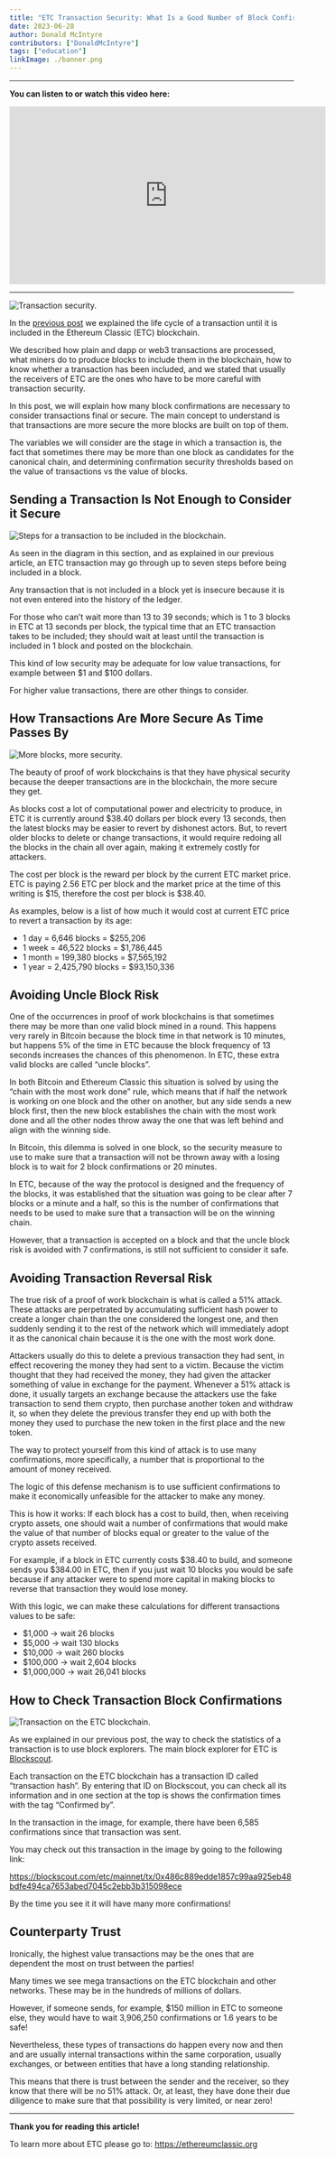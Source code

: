 ```yaml
---
title: "ETC Transaction Security: What Is a Good Number of Block Confirmations?"
date: 2023-06-28
author: Donald McIntyre
contributors: ["DonaldMcIntyre"]
tags: ["education"]
linkImage: ./banner.png
---
```


---
**You can listen to or watch this video here:**

<iframe width="560" height="315" src="https://www.youtube.com/embed/GdZhTavyLCQ" title="YouTube video player" frameborder="0" allow="accelerometer; autoplay; clipboard-write; encrypted-media; gyroscope; picture-in-picture; web-share" allowfullscreen></iframe>

---

![Transaction security.](./banner.png)

In the [previous post](https://ethereumclassic.org/blog/2023-06-27-the-life-cycle-of-an-etc-transaction) we explained the life cycle of a transaction until it is included in the Ethereum Classic (ETC) blockchain.

We described how plain and dapp or web3 transactions are processed, what miners do to produce blocks to include them in the blockchain, how to know whether a transaction has been included, and we stated that usually the receivers of ETC are the ones who have to be more careful with transaction security.

In this post, we will explain how many block confirmations are necessary to consider transactions final or secure. The main concept to understand is that transactions are more secure the more blocks are built on top of them.

The variables we will consider are the stage in which a transaction is, the fact that sometimes there may be more than one block as candidates for the canonical chain, and determining confirmation security thresholds based on the value of transactions vs the value of blocks.

## Sending a Transaction Is Not Enough to Consider it Secure

![Steps for a transaction to be included in the blockchain.](./2.png)

As seen in the diagram in this section, and as explained in our previous article, an ETC transaction may go through up to seven steps before being included in a block.

Any transaction that is not included in a block yet is insecure because it is not even entered into the history of the ledger. 

For those who can’t wait more than 13 to 39 seconds; which is 1 to 3 blocks in ETC at 13 seconds per block, the typical time that an ETC transaction takes to be included; they should wait at least until the transaction is included in 1 block and posted on the blockchain.

This kind of low security may be adequate for low value transactions, for example between $1 and $100 dollars. 

For higher value transactions, there are other things to consider.

## How Transactions Are More Secure As Time Passes By

![More blocks, more security.](./1.png)

The beauty of proof of work blockchains is that they have physical security because the deeper transactions are in the blockchain, the more secure they get.

As blocks cost a lot of computational power and electricity to produce, in ETC it is currently around $38.40 dollars per block every 13 seconds, then the latest blocks may be easier to revert by dishonest actors. But, to revert older blocks to delete or change transactions, it would require redoing all the blocks in the chain all over again, making it extremely costly for attackers.

The cost per block is the reward per block by the current ETC market price. ETC is paying 2.56 ETC per block and the market price at the time of this writing is $15, therefore the cost per block is $38.40.

As examples, below is a list of how much it would cost at current ETC price to revert a transaction by its age:

- 1 day = 6,646 blocks = $255,206
- 1 week = 46,522 blocks = $1,786,445
- 1 month = 199,380 blocks = $7,565,192
- 1 year = 2,425,790 blocks = $93,150,336

## Avoiding Uncle Block Risk

One of the occurrences in proof of work blockchains is that sometimes there may be more than one valid block mined in a round. This happens very rarely in Bitcoin because the block time in that network is 10 minutes, but happens 5% of the time in ETC because the block frequency of 13 seconds increases the chances of this phenomenon. In ETC, these extra valid blocks are called “uncle blocks”.

In both Bitcoin and Ethereum Classic this situation is solved by using the “chain with the most work done” rule, which means that if half the network is working on one block and the other on another, but any side sends a new block first, then the new block establishes the chain with the most work done and all the other nodes throw away the one that was left behind and align with the winning side.

In Bitcoin, this dilemma is solved in one block, so the security measure to use to make sure that a transaction will not be thrown away with a losing block is to wait for 2 block confirmations or 20 minutes.

In ETC, because of the way the protocol is designed and the frequency of the blocks, it was established that the situation was going to be clear after 7 blocks or a minute and a half, so this is the number of confirmations that needs to be used to make sure that a transaction will be on the winning chain.

However, that a transaction is accepted on a block and that the uncle block risk is avoided with 7 confirmations, is still not sufficient to consider it safe.

## Avoiding Transaction Reversal Risk

The true risk of a proof of work blockchain is what is called a 51% attack. These attacks are perpetrated by accumulating sufficient hash power to create a longer chain than the one considered the longest one, and then suddenly sending it to the rest of the network which will immediately adopt it as the canonical chain because it is the one with the most work done.

Attackers usually do this to delete a previous transaction they had sent, in effect recovering the money they had sent to a victim. Because the victim thought that they had received the money, they had given the attacker something of value in exchange for the payment. Whenever a 51% attack is done, it usually targets an exchange because the attackers use the fake transaction to send them crypto, then purchase another token and withdraw it, so when they delete the previous transfer they end up with both the money they used to purchase the new token in the first place and the new token.

The way to protect yourself from this kind of attack is to use many confirmations, more specifically, a number that is proportional to the amount of money received.

The logic of this defense mechanism is to use sufficient confirmations to make it economically unfeasible for the attacker to make any money.

This is how it works: If each block has a cost to build, then, when receiving crypto assets, one should wait a number of confirmations that would make the value of that number of blocks equal or greater to the value of the crypto assets received.

For example, if a block in ETC currently costs $38.40 to build, and someone sends you $384.00 in ETC, then if you just wait 10 blocks you would be safe because if any attacker were to spend more capital in making blocks to reverse that transaction they would lose money.

With this logic, we can make these calculations for different transactions values to be safe:

- $1,000 -> wait 26 blocks
- $5,000 -> wait 130 blocks
- $10,000 -> wait 260 blocks
- $100,000 -> wait 2,604 blocks
- $1,000,000 -> wait 26,041 blocks

## How to Check Transaction Block Confirmations

![Transaction on the ETC blockchain.](./3.png)

As we explained in our previous post, the way to check the statistics of a transaction is to use block explorers. The main block explorer for ETC is [Blockscout](https://blockscout.com/etc/mainnet).

Each transaction on the ETC blockchain has a transaction ID called “transaction hash”. By entering that ID on Blockscout, you can check all its information and in one section at the top is shows the confirmation times with the tag “Confirmed by”.

In the transaction in the image, for example, there have been 6,585 confirmations since that transaction was sent.

You may check out this transaction in the image by going to the following link:

https://blockscout.com/etc/mainnet/tx/0x486c889edde1857c99aa925eb48bdfe494ca7653abed7045c2ebb3b315098ece

By the time you see it it will have many more confirmations!

## Counterparty Trust

Ironically, the highest value transactions may be the ones that are dependent the most on trust between the parties!

Many times we see mega transactions on the ETC blockchain and other networks. These may be in the hundreds of millions of dollars.

However, if someone sends, for example, $150 million in ETC to someone else, they would have to wait 3,906,250 confirmations or 1.6 years to be safe!

Nevertheless, these types of transactions do happen every now and then and are usually internal transactions within the same corporation, usually exchanges, or between entities that have a long standing relationship.

This means that there is trust between the sender and the receiver, so they know that there will be no 51% attack. Or, at least, they have done their due diligence to make sure that that possibility is very limited, or near zero!

---

**Thank you for reading this article!**

To learn more about ETC please go to: https://ethereumclassic.org
